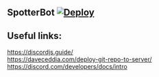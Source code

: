 ## SpotterBot [![Deploy](https://github.com/LeGaZViper/SpotterBot/actions/workflows/main.yml/badge.svg)](https://github.com/LeGaZViper/SpotterBot/actions/workflows/main.yml)

## Useful links:

https://discordjs.guide/  
https://daveceddia.com/deploy-git-repo-to-server/  
https://discord.com/developers/docs/intro
